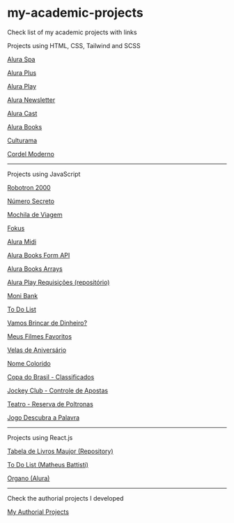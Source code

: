 # my-academic-projects
 Check list of my academic projects with links

Projects using HTML, CSS, Tailwind and SCSS

<a href="https://matheus-pombeiro.github.io/alura-spa">Alura Spa</a>

<a href="https://matheus-pombeiro.github.io/alura-plus">Alura Plus</a>

<a href="https://matheus-pombeiro.github.io/alura-play">Alura Play</a>

<a href="https://matheus-pombeiro.github.io/alura-newsletter/newsletter">Alura Newsletter</a>

<a href="https://matheus-pombeiro.github.io/alura-cast">Alura Cast</a>

<a href="https://matheus-pombeiro.github.io/alura-books">Alura Books</a>

<a href="https://matheus-pombeiro.github.io/culturama">Culturama</a>

<a href="https://matheus-pombeiro.github.io/cordel-moderno">Cordel Moderno</a>

<hr>

Projects using JavaScript

<a href="https://matheus-pombeiro.github.io/robotron-2000">Robotron 2000</a>

<a href="https://matheus-pombeiro.github.io/numero-secreto">Número Secreto</a>

<a href="https://matheus-pombeiro.github.io/mochila-de-viagem">Mochila de Viagem</a>

<a href="https://matheus-pombeiro.github.io/fokus">Fokus</a>

<a href="https://matheus-pombeiro.github.io/alura-midi">Alura Midi</a>

<a href="https://matheus-pombeiro.github.io/alura-books-form-api">Alura Books Form API</a>

<a href="https://matheus-pombeiro.github.io/alura-books-arrays">Alura Books Arrays</a>

<a href="https://github.com/Matheus-Pombeiro/alura-play-requisicoes">Alura Play Requisições (repositório)</a>

<a href="https://matheus-pombeiro.github.io/moni-bank">Moni Bank</a>

<a href="https://matheus-pombeiro.github.io/livrojs/cap10/ex10-1">To Do List</a>

<a href="https://matheus-pombeiro.github.io/livrojs/cap10/ex10-2">Vamos Brincar de Dinheiro?</a>

<a href="https://matheus-pombeiro.github.io/livrojs/cap10/ex10-3">Meus Filmes Favoritos</a>

<a href="https://matheus-pombeiro.github.io/livrojs/cap10/ex10-4">Velas de Aniversário</a>

<a href="https://matheus-pombeiro.github.io/livrojs/cap10/ex10-5">Nome Colorido</a>

<a href="https://matheus-pombeiro.github.io/livrojs/cap10/ex10-6">Copa do Brasil - Classificados</a>

<a href="https://matheus-pombeiro.github.io/livrojs/cap11/ex11-1">Jockey Club - Controle de Apostas</a>

<a href="https://matheus-pombeiro.github.io/livrojs/cap11/ex11-2">Teatro - Reserva de Poltronas</a>

<a href="https://matheus-pombeiro.github.io/livrojs/cap11/ex11-3">Jogo Descubra a Palavra</a>

<hr>

Projects using React.js

<a href="https://github.com/Matheus-Pombeiro/livro-react-maujor">Tabela de Livros Maujor (Repository)</a>

<a href="https://to-do-list-react-pombeiro.netlify.app/">To Do List (Matheus Battisti)</a>

<a href="https://organo-matheus-pombeiro.vercel.app/">Organo (Alura)</a>

<hr>

Check the authorial projects I developed

<a href="https://matheus-pombeiro.github.io/my-authorial-projects">My Authorial Projects</a>